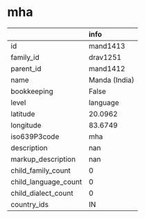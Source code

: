 # mha
|                      | info          |
|:---------------------|:--------------|
| id                   | mand1413      |
| family_id            | drav1251      |
| parent_id            | mand1412      |
| name                 | Manda (India) |
| bookkeeping          | False         |
| level                | language      |
| latitude             | 20.0962       |
| longitude            | 83.6749       |
| iso639P3code         | mha           |
| description          | nan           |
| markup_description   | nan           |
| child_family_count   | 0             |
| child_language_count | 0             |
| child_dialect_count  | 0             |
| country_ids          | IN            |